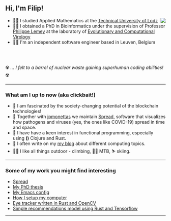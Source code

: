 <h2> Hi, I'm Filip!</h2>
<!-- <img src="" width="50"> -->

<!-- <img align='right' src="https://www.visitleuven.be/sites/visitleuven.be/files/styles/is_medium/public/images/2021-10/430x310_grotemarkt_sintpieterskerk.png" width="230"> -->

<a href="https://github.com/anuraghazra/github-readme-stats">
  <img align="right" src="https://github-readme-stats.vercel.app/api?username=fbielejec&show_icons=true&theme=dark&count_private=true" />
</a>

* :man_student: I studied Applied Mathematics at the [Technical University of Lodz](https://p.lodz.pl/en)
* :man_scientist: I obtained a PhD in Bioinformatics under the supervision of Professor [Philippe Lemey](https://scholar.google.com/citations?user=HwjuEaUAAAAJ) at the laboratory of [Evolutionary and Computational Virology](https://rega.kuleuven.be/cev/ecv/)
* :man_technologist: I'm an independent software engineer based in Leuven, Belgium

<br><br>

:radioactive: *... I felt to a barrel of nuclear waste gaining superhuman coding abilities!* :radioactive:

---

### What am I up to now (aka clickbait!)

* :link: I am fascinated by the society-changing potential of the blockchain technologies!
* :waffle: Together with [jpmonettas](https://github.com/jpmonettas) we maintain [Spread](https://github.com/fbielejec/spread), software that visualizes how pathogens and viruses (yes, the ones like COVID-19) spread in time and space.
* :crab: I have have a keen interest in functional programming, especially using **()** Clojure and Rust.
* :memo: I often write on my [my blog](https://www.blog.nodrama.io/) about different computing topics.
* :climbing_man: I like all things outdoor - climbing, :mountain_biking_man: MTB, :skier: skiing.

---

### Some of my work you might find interesting

* [Spread](https://github.com/fbielejec/spread)
* [My PhD thesis](https://github.com/fbielejec/phd-thesis)
* [My Emacs config](https://github.com/fbielejec/emacs.d)
* [How I setup my computer](https://github.com/fbielejec/setup-desktop)
* [Eye tracker written in Rust and OpenCV](https://github.com/fbielejec/rust-opencv/blob/master/src/eye_tracker.rs)
* [Simple recommendations model using Rust and Tensorflow](https://github.com/fbielejec/rust-tensorflow)

---
